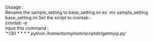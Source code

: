  Ussage :  
 Rename the sample_setting to base_setting.ini ex: mv sample_setting base_setting.ini 
 Set the script to crontab .  
 crontab -e  
 input this command :  
		'*/30 * * * *	python /home/to/myhom/scriptdir/getmyip.py'   


